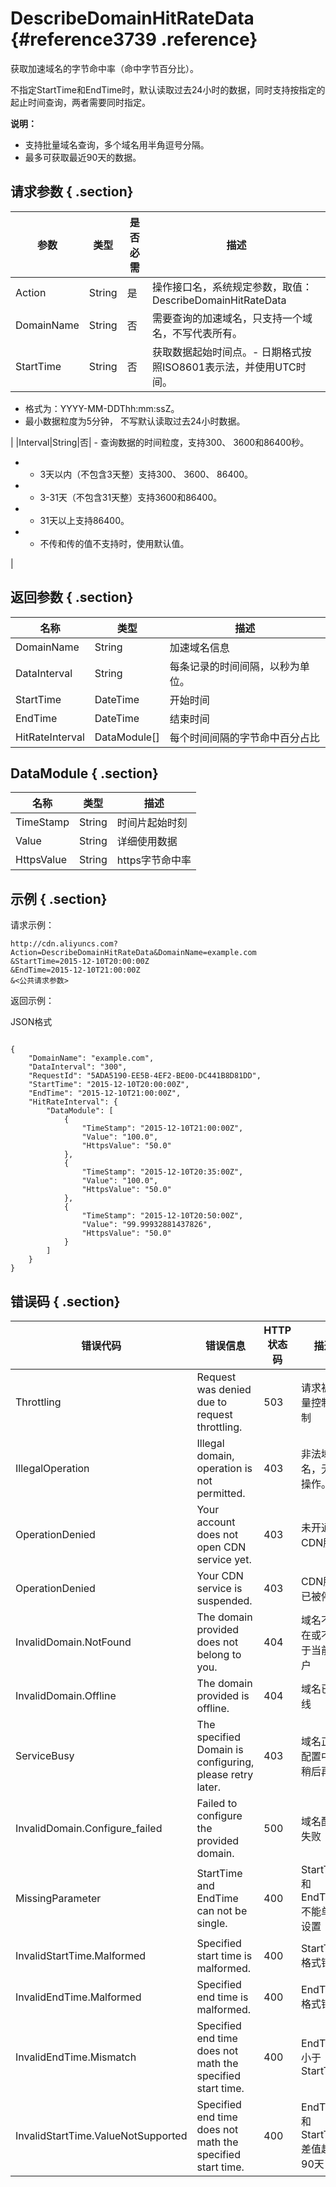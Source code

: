 # DescribeDomainHitRateData {#reference3739 .reference}

获取加速域名的字节命中率（命中字节百分比）。

不指定StartTime和EndTime时，默认读取过去24小时的数据，同时支持按指定的起止时间查询，两者需要同时指定。

**说明：** 

-   支持批量域名查询，多个域名用半角逗号分隔。
-   最多可获取最近90天的数据。

## 请求参数 { .section}

|参数|类型|是否必需|描述|
|--|--|----|--|
|Action|String|是|操作接口名，系统规定参数，取值：DescribeDomainHitRateData|
|DomainName|String|否|需要查询的加速域名，只支持一个域名，不写代表所有。|
|StartTime|String|否|获取数据起始时间点。-   日期格式按照ISO8601表示法，并使用UTC时间。
-   格式为：YYYY-MM-DDThh:mm:ssZ。
-   最小数据粒度为5分钟， 不写默认读取过去24小时数据。

|
|Interval|String|否| -   查询数据的时间粒度，支持300、 3600和86400秒。
-   - 3天以内（不包含3天整）支持300、 3600、 86400。
-   - 3-31天（不包含31天整）支持3600和86400。
-   - 31天以上支持86400。
-   - 不传和传的值不支持时，使用默认值。

 |

## 返回参数 { .section}

|名称|类型|描述|
|--|--|--|
|DomainName|String|加速域名信息|
|DataInterval|String|每条记录的时间间隔，以秒为单位。|
|StartTime|DateTime|开始时间|
|EndTime|DateTime|结束时间|
|HitRateInterval|DataModule\[\]|每个时间间隔的字节命中百分占比|

## DataModule { .section}

|名称|类型|描述|
|--|--|--|
|TimeStamp|String|时间片起始时刻|
|Value|String|详细使用数据|
|HttpsValue|String|https字节命中率|

## 示例 { .section}

请求示例：

```
http://cdn.aliyuncs.com?Action=DescribeDomainHitRateData&DomainName=example.com
&StartTime=2015-12-10T20:00:00Z
&EndTime=2015-12-10T21:00:00Z
&<公共请求参数>
```

返回示例：

JSON格式

```language-json

{
    "DomainName": "example.com",
    "DataInterval": "300",
    "RequestId": "5ADA5190-EE5B-4EF2-BE00-DC441B8D81DD",
    "StartTime": "2015-12-10T20:00:00Z",
    "EndTime": "2015-12-10T21:00:00Z",
    "HitRateInterval": {
        "DataModule": [
            {
                "TimeStamp": "2015-12-10T21:00:00Z",
                "Value": "100.0",
                "HttpsValue": "50.0"
            },
            {
                "TimeStamp": "2015-12-10T20:35:00Z",
                "Value": "100.0",
                "HttpsValue": "50.0"
            },
            {
                "TimeStamp": "2015-12-10T20:50:00Z",
                "Value": "99.99932881437826",
                "HttpsValue": "50.0"
            }
        ]
    }
}

```

## 错误码 { .section}

|错误代码|错误信息|HTTP 状态码|描述|
|----|----|--------|--|
|Throttling|Request was denied due to request throttling.|503|请求被流量控制限制|
|IllegalOperation|Illegal domain, operation is not permitted.|403|非法域名，无法操作。|
|OperationDenied|Your account does not open CDN service yet.|403|未开通CDN服务|
|OperationDenied|Your CDN service is suspended.|403|CDN服务已被停止|
|InvalidDomain.NotFound|The domain provided does not belong to you.|404|域名不存在或不属于当前用户|
|InvalidDomain.Offline|The domain provided is offline.|404|域名已下线|
|ServiceBusy|The specified Domain is configuring, please retry later.|403|域名正在配置中, 请稍后再试|
|InvalidDomain.Configure\_failed|Failed to configure the provided domain.|500|域名配置失败|
|MissingParameter|StartTime and EndTime can not be single.|400|StartTime和EndTime不能单独设置|
|InvalidStartTime.Malformed|Specified start time is malformed.|400|StartTime格式错误|
|InvalidEndTime.Malformed|Specified end time is malformed.|400|EndTime格式错误|
|InvalidEndTime.Mismatch|Specified end time does not math the specified start time.|400|EndTime小于StartTime|
|InvalidStartTime.ValueNotSupported|Specified end time does not math the specified start time.|400|EndTime和StartTime差值超过90天|

